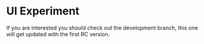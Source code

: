 # UI Experiment
If you are interested you should check out the development branch, this one will get updated with the first RC version.
